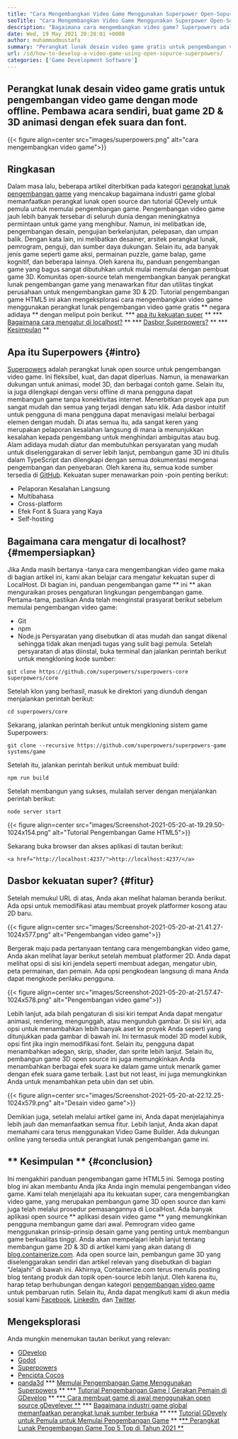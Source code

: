 ```yaml
---
title: "Cara Mengembangkan Video Game Menggunakan Superpower Open-Sopurce" 
seoTitle: "Cara Mengembangkan Video Game Menggunakan Superpower Open-Sopurce" 
description: "Bagaimana cara mengembangkan video game? Superpowers adalah pengembangan game HTML5 open-source. Ini adalah lintas platform dan memungkinkan pengguna untuk membangun game 2D & 3D animasi." 
date: Wed, 19 May 2021 20:28:01 +0000
author: muhammadmustafa
summary: "Perangkat lunak desain video game gratis untuk pengembangan video game dengan mode offline. HOST sendiri, buat animasi 2D & amp; Game 3D dengan efek suara dan font." 
url: /id/how-to-develop-a-video-game-using-open-sopurce-superpowers/
categories: ['Game Development Software']
---
```


## Perangkat lunak desain video game gratis untuk pengembangan video game dengan mode offline. Pembawa acara sendiri, buat game 2D & 3D animasi dengan efek suara dan font.

{{< figure align=center src="images/superpowers.png" alt="cara mengembangkan video game">}}


## Ringkasan
Dalam masa lalu, beberapa artikel diterbitkan pada kategori [perangkat lunak pengembangan game][1] yang mencakup bagaimana industri game global memanfaatkan perangkat lunak open source dan tutorial GDevely untuk pemula untuk memulai pengembangan game. Pengembangan video game jauh lebih banyak tersebar di seluruh dunia dengan meningkatnya permintaan untuk game yang menghibur. Namun, ini melibatkan ide, pengembangan desain, pengujian berkelanjutan, pelepasan, dan umpan balik. Dengan kata lain, ini melibatkan desainer, arsitek perangkat lunak, pemrogram, penguji, dan sumber daya dukungan. Selain itu, ada banyak jenis game seperti game aksi, permainan puzzle, game balap, game kognitif, dan beberapa lainnya.
Oleh karena itu, panduan pengembangan game yang bagus sangat dibutuhkan untuk mulai memulai dengan pembuat game 3D. Komunitas open-source telah mengembangkan banyak perangkat lunak pengembangan game yang menawarkan fitur dan utilitas tingkat perusahaan untuk mengembangkan game 3D & 2D. Tutorial pengembangan game HTML5 ini akan mengeksplorasi cara mengembangkan video game menggunakan perangkat lunak pengembangan video game gratis ** negara adidaya ** dengan meliput poin berikut.
  *** [apa itu kekuatan super][2] **
  *** [Bagaimana cara mengatur di localhost?][3] **
  *** [Dasbor Superpowers?][4] **
  *** [Kesimpulan][5] **

## Apa itu Superpowers {#intro}
[Superpowers][6] adalah perangkat lunak open source untuk pengembangan video game. Ini fleksibel, kuat, dan dapat diperluas. Namun, ia menawarkan dukungan untuk animasi, model 3D, dan berbagai contoh game. Selain itu, ia juga dilengkapi dengan versi offline di mana pengguna dapat membangun game tanpa konektivitas internet. Menerbitkan proyek apa pun sangat mudah dan semua yang terjadi dengan satu klik. Ada dasbor intuitif untuk pengguna di mana pengguna dapat menavigasi melalui berbagai elemen dengan mudah. Di atas semua itu, ada sangat keren yang merupakan pelaporan kesalahan langsung di mana ia menunjukkan kesalahan kepada pengembang untuk menghindari ambiguitas atau bug. Alam adidaya mudah diatur dan membutuhkan persyaratan yang mudah untuk diselenggarakan di server lebih lanjut, pembangun game 3D ini ditulis dalam TypeScript dan dilengkapi dengan semua dokumentasi mengenai pengembangan dan penyebaran. Oleh karena itu, semua kode sumber tersedia di [GitHub][7].
Kekuatan super menawarkan poin -poin penting berikut:
  * Pelaporan Kesalahan Langsung
  * Multibahasa
  * Cross-platform
  * Efek Font & Suara yang Kaya
  * Self-hosting

## Bagaimana cara mengatur di localhost? {#mempersiapkan}
Jika Anda masih bertanya -tanya cara mengembangkan video game maka di bagian artikel ini, kami akan belajar cara mengatur kekuatan super di LocalHost. Di bagian ini, panduan pengembangan game ** ini ** akan menguraikan proses pengaturan lingkungan pengembangan game.
Pertama-tama, pastikan Anda telah menginstal prasyarat berikut sebelum memulai pengembangan video game:
  * Git
  * npm
  * Node.js
Persyaratan yang disebutkan di atas mudah dan sangat dikenal sehingga tidak akan menjadi tugas yang sulit bagi pemula. Setelah persyaratan di atas diinstal, buka terminal dan jalankan perintah berikut untuk mengkloning kode sumber:
```
git clone https://github.com/superpowers/superpowers-core superpowers/core
```
Setelah klon yang berhasil, masuk ke direktori yang diunduh dengan menjalankan perintah berikut:
```
cd superpowers/core
```
Sekarang, jalankan perintah berikut untuk mengkloning sistem game Superpowers:
```
git clone --recursive https://github.com/superpowers/superpowers-game systems/game
```
Setelah itu, jalankan perintah berikut untuk membuat build:
```
npm run build
```
Setelah membangun yang sukses, mulailah server dengan menjalankan perintah berikut:
```
node server start
```

{{< figure align=center src="images/Screenshot-2021-05-20-at-19.29.50-1024x154.png" alt="Tutorial Pengembangan Game HTML5">}}

Sekarang buka browser dan akses aplikasi di tautan berikut:
```
<a href="http://localhost:4237/">http://localhost:4237/</a>
```

## Dasbor kekuatan super? {#fitur}
Setelah memukul URL di atas, Anda akan melihat halaman beranda berikut. Ada opsi untuk memodifikasi atau membuat proyek platformer kosong atau 2D baru.

{{< figure align=center src="images/Screenshot-2021-05-20-at-21.41.27-1024x577.png" alt="Pengembangan video game">}}

Bergerak maju pada pertanyaan tentang cara mengembangkan video game, Anda akan melihat layar berikut setelah membuat platformer 2D. Anda dapat melihat opsi di sisi kiri jendela seperti membuat adegan, mengatur ubin, peta permainan, dan pemain. Ada opsi pengkodean langsung di mana Anda dapat mengkode perilaku pengguna.

{{< figure align=center src="images/Screenshot-2021-05-20-at-21.57.47-1024x578.png" alt="Pengembangan video game">}}

Lebih lanjut, ada bilah pengaturan di sisi kiri tempat Anda dapat mengatur animasi, rendering, mengunggah, atau mengunduh gambar. Di sisi kiri, ada opsi untuk menambahkan lebih banyak aset ke proyek Anda seperti yang ditunjukkan pada gambar di bawah ini. Ini termasuk model 3D model kubik, opsi fint jika ingin memodifikasi font. Selain itu, pengguna dapat menambahkan adegan, skrip, shader, dan sprite lebih lanjut. Selain itu, pembangun game 3D open source ini juga memungkinkan Anda menambahkan berbagai efek suara ke dalam game untuk menarik gamer dengan efek suara game terbaik. Last but not least, ini juga memungkinkan Anda untuk menambahkan peta ubin dan set ubin.

{{< figure align=center src="images/Screenshot-2021-05-20-at-22.12.25-1024x579.png" alt="Desain video game">}}

Demikian juga, setelah melalui artikel game ini, Anda dapat menjelajahinya lebih jauh dan memanfaatkan semua fitur. Lebih lanjut, Anda akan dapat memahami cara terus menggunakan Video Game Builder. Ada dukungan online yang tersedia untuk perangkat lunak pengembangan game ini.

## ** Kesimpulan ** {#conclusion}
Ini mengakhiri panduan pengembangan game HTML5 ini. Semoga posting blog ini akan membantu Anda jika Anda ingin memulai pengembangan video game. Kami telah menjelajahi apa itu kekuatan super, cara mengembangkan video game, yang merupakan pembangun game 3D open source dan kami juga telah melalui prosedur pemasangannya di LocalHost. Ada banyak aplikasi open source ** aplikasi desain video game ** yang memungkinkan pengguna membangun game dari awal. Pemrogram video game menggunakan prinsip-prinsip desain game yang penting untuk membangun game berkualitas tinggi. Anda akan mempelajari lebih lanjut tentang membangun game 2D & 3D di artikel kami yang akan datang di [blog.containerize.com][8]. Ada open source lain, pembangun game 3D yang diselenggarakan sendiri dan artikel relevan yang disebutkan di bagian "Jelajahi" di bawah ini.
Akhirnya, Containerize.com terus menulis posting blog tentang produk dan topik open-source lebih lanjut. Oleh karena itu, harap tetap berhubungan dengan kategori [pengembangan video game][9][][10] untuk pembaruan rutin. Selain itu, Anda dapat mengikuti kami di akun media sosial kami [Facebook][11], [LinkedIn][12], dan [Twitter][13].

## Mengeksplorasi
Anda mungkin menemukan tautan berikut yang relevan:
  * [][14][GDevelop][14]
  * [][14][Godot][15]
  * [][14][Superpowers][6]
  * [][14][Pencipta Cocos][16]
  * [][14][panda3d][17]
  *** [Memulai Pengembangan Game Menggunakan Superpowers][18] **
  *** [Tutorial Pengembangan Game | Gerakan Pemain di GDevelop][19] **
  *[** Cara membuat game di awal menggunakan open source gDevelever **][20]
  *** [Bagaimana industri game global memanfaatkan perangkat lunak sumber terbuka][21] **
  *** [Tutorial GDevely untuk Pemula untuk Memulai Pengembangan Game][22] **
  *[** Perangkat Lunak Pengembangan Game Top 5 Top di Tahun 2021 **][23]

  
[1]: https://blog.containerize.com/category/game-development-software/
[2]: #intro
[3]: #setup
[4]: #features
[5]: #Conclusion
[6]: https://products.containerize.com/game-development-software/superpowers/
[7]: https://github.com/superpowers/superpowers-core
[8]: https://blog.containerize.com/
[9]: https://products.containerize.com/game-development-software/
[10]: https://products.containerize.com/business-intelligence/
[11]: https://web.facebook.com/containerize
[12]: https://www.linkedin.com/company/containerize/
[13]: https://twitter.com/containerize_co
[14]: https://products.containerize.com/game-development-software/gdevelop/
[15]: https://products.containerize.com/game-development-software/godot/
[16]: https://products.containerize.com/game-development-software/cocos-creator/
[17]: https://products.containerize.com/game-development-software/panda3d/
[18]: https://blog.containerize.com/game-development-software/superpowers-animation-getting-started-with-game-development/
[19]: https://blog.containerize.com/game-development-software/game-development-tutorial-player-movement-in-gdevelop/
[20]: https://blog.containerize.com/game-development-software/how-to-make-a-game-on-scratch-using-open-source-gdevelop/
[21]: https://blog.containerize.com/game-development-software/how-global-gaming-market-leveraging-open-source-software/
[22]: https://blog.containerize.com/game-development-software/game-development-tutorial-player-movement-in-gdevelop/
[23]: https://blog.containerize.com/game-development-software/top-5-free-game-development-software-in-the-year-2021/
